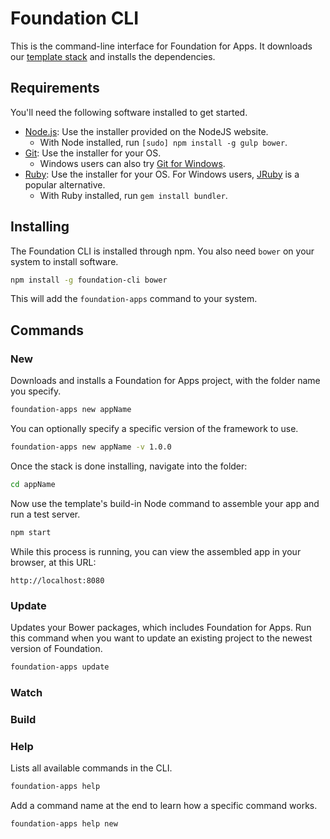# Foundation CLI

This is the command-line interface for Foundation for Apps. It downloads our [template stack](https://github.com/zurb/foundation-apps-template) and installs the dependencies.

## Requirements

You'll need the following software installed to get started.

  * [Node.js](http://nodejs.org): Use the installer provided on the NodeJS website.
    * With Node installed, run `[sudo] npm install -g gulp bower`.
  * [Git](http://git-scm.com/downloads): Use the installer for your OS.
    * Windows users can also try [Git for Windows](http://git-for-windows.github.io/).
  * [Ruby](https://www.ruby-lang.org/en/): Use the installer for your OS. For Windows users, [JRuby](http://jruby.org/) is a popular alternative.
    * With Ruby installed, run `gem install bundler`.

## Installing

The Foundation CLI is installed through npm. You also need `bower` on your system to install software.

```bash
npm install -g foundation-cli bower
```

This will add the `foundation-apps` command to your system.

## Commands

### New

Downloads and installs a Foundation for Apps project, with the folder name you specify.

```bash
foundation-apps new appName
```

You can optionally specify a specific version of the framework to use.

```bash
foundation-apps new appName -v 1.0.0
```

Once the stack is done installing, navigate into the folder:

```bash
cd appName
```

Now use the template's build-in Node command to assemble your app and run a test server.

```bash
npm start
```

While this process is running, you can view the assembled app in your browser, at this URL:

```
http://localhost:8080
```

### Update

Updates your Bower packages, which includes Foundation for Apps. Run this command when you want to update an existing project to the newest version of Foundation.

```bash
foundation-apps update
```

### Watch

### Build

### Help

Lists all available commands in the CLI.

```bash
foundation-apps help
```

Add a command name at the end to learn how a specific command works.

```bash
foundation-apps help new
```